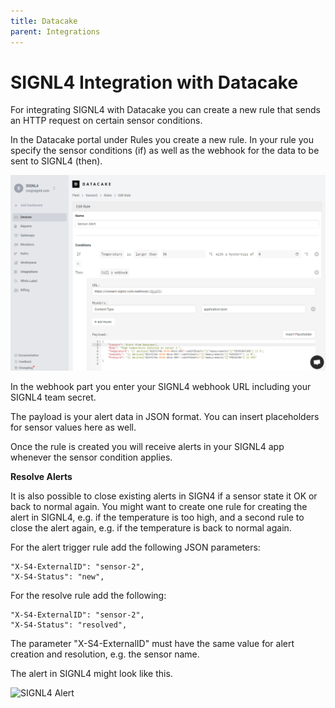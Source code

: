 ```yaml
---
title: Datacake
parent: Integrations
---
```


# SIGNL4 Integration with Datacake

For integrating SIGNL4 with Datacake you can create a new rule that sends an HTTP request on certain sensor conditions.

In the Datacake portal under Rules you create a new rule. In your rule you specify the sensor conditions (if) as well as the webhook for the data to be sent to SIGNL4 (then).

![datacake-rule](datacake-rule.png)

In the webhook part you enter your SIGNL4 webhook URL including your SIGNL4 team secret.

The payload is your alert data in JSON format. You can insert placeholders for sensor values here as well.

Once the rule is created you will receive alerts in your SIGNL4 app whenever the sensor condition applies.

**Resolve Alerts**

It is also possible to close existing alerts in SIGN4 if a sensor state it OK or back to normal again. You might want to create one rule for creating the alert in SIGNL4, e.g. if the temperature is too high, and a second rule to close the alert again, e.g. if the temperature is back to normal again.

For the alert trigger rule add the following JSON parameters:
```
"X-S4-ExternalID": "sensor-2",
"X-S4-Status": "new",
```

For the resolve rule add the following:
```
"X-S4-ExternalID": "sensor-2",
"X-S4-Status": "resolved",
```

The parameter "X-S4-ExternalID" must have the same value for alert creation and resolution, e.g. the sensor name.

The alert in SIGNL4 might look like this.

![SIGNL4 Alert](signl4-datacake.png)
